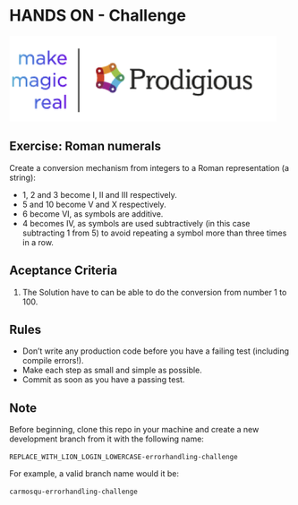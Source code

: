 # HANDS ON - Challenge
![prodigious-logo](Images/prodigious_logo.png)

## Exercise: Roman numerals
Create a conversion mechanism from integers to a Roman representation (a string):
* 1, 2 and 3 become I, II and III respectively.
* 5 and 10 become V and X respectively.
* 6 become VI, as symbols are additive.
* 4 becomes IV, as symbols are used subtractively (in this case subtracting 1 from 5) to avoid repeating a symbol more than three times in a row.

## Aceptance Criteria
1. The Solution have to can be able to do the conversion from number 1 to 100.

## Rules
* Don’t write any production code before you have a failing test (including compile errors!).
* Make each step as small and simple as possible.
* Commit as soon as you have a passing test.

## Note
Before beginning, clone this repo in your machine and create a new development branch from it with the following name:
   
   `REPLACE_WITH_LION_LOGIN_LOWERCASE-errorhandling-challenge`
   
For example, a valid branch name would it be:
   
   `carmosqu-errorhandling-challenge`
